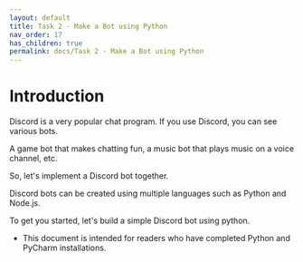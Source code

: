 ```yaml
---
layout: default
title: Task 2 - Make a Bot using Python
nav_order: 17
has_children: true
permalink: docs/Task 2 - Make a Bot using Python
---
```



# Introduction

Discord is a very popular chat program.
If you use Discord, you can see various bots.

A game bot that makes chatting fun, a music bot that plays music on a voice channel, etc.

So, let's implement a Discord bot together.

Discord bots can be created using multiple languages such as Python and Node.js.

To get you started, let's build a simple Discord bot using python.


* This document is intended for readers who have completed Python and PyCharm installations.
